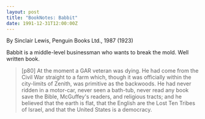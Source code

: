 ```yaml
---
layout: post
title: "BookNotes: Babbit"
date: 1991-12-31T12:00:00Z
---
```

By Sinclair Lewis, Penguin Books Ltd., 1987 (1923)

Babbit is a middle-level businessman who wants to break the mold.
Well written book.  


> [p80] At the moment a GAR veteran was dying.  He had come from the
> Civil War straight to a farm which, though it was officially within
> the city-limits of Zenith, was primitive as the backwoods.  He had
> never ridden in a motor-car, never seen a bath-tub, never read any
> book save the Bible, McGuffey's readers, and religious tracts; and he
> believed that the earth is flat, that the English are the Lost Ten
> Tribes of Israel, and that the United States is a democracy.
> 




